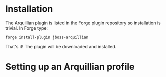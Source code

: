 Installation
============
The Arquillian plugin is listed in the Forge plugin repository so installation is trivial. 
In Forge type: 
	
	forge install-plugin jboss-arquillian

That's it! The plugin will be downloaded and installed.


Setting up an Arquillian profile
==============
